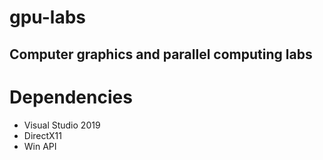 # gpu-labs

## Computer graphics and parallel computing labs

# Dependencies

 - Visual Studio 2019
 - DirectX11
 - Win API
